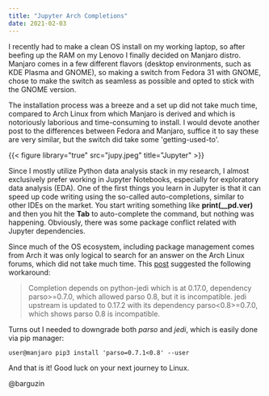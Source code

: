 ```yaml
---
title: "Jupyter Arch Completions"
date: 2021-02-03
---
```


I recently had to make a clean OS install on my working laptop, so after beefing up the RAM on my Lenovo I finally decided on Manjaro distro. Manjaro comes in a few different flavors (desktop environments, such as KDE Plasma and GNOME), so making a switch from Fedora 31 with GNOME, chose to make the switch as seamless as  possible and opted to stick with the GNOME version. 

The installation process was a breeze and a set up did not take much time, compared to Arch Linux from which Manjaro is derived and which is notoriously laborious and time-consuming to install. I would devote another post to the differences between Fedora and Manjaro, suffice it to say these are very similar, but the switch did take some 'getting-used-to'. 

{{< figure library="true" src="jupy.jpeg" title="Jupyter" >}}

Since I mostly utilize Python data analysis stack in my research, I almost exclusively prefer working in Jupyter Notebooks, especially for exploratory data analysis (EDA). One of the first things you learn in Jupyter is that it can speed up code writing using the so-called auto-completions, similar to other IDEs on the market. You start writing something like **print(__pd.ver)** and then you hit the **Tab** to auto-complete the command, but nothing was happening. Obviously, there was some package conflict related with Jupyter dependencies.  

Since much of the OS ecosystem, including package management comes from Arch it was only logical to search for an answer on the Arch Linux forums, which did not take much time. This [post](https://bugs.archlinux.org/task/67552) suggested the following workaround: 

> Completion depends on python-jedi which is at 0.17.0, dependency parso>=0.7.0, which allowed parso 0.8, but it is incompatible. jedi upstream is updated to 0.17.2 with its dependency parso<0.8>=0.7.0, which shows parso 0.8 is incompatible.

Turns out I needed to downgrade both *parso* and *jedi*, which is easily done via pip manager: 

```console 
user@manjaro pip3 install 'parso=0.7.1<0.8' --user
```

And that is it! Good luck on your next journey to Linux. 

@barguzin